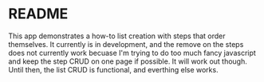 README
======

This app demonstrates a how-to list creation with steps that order themselves. It currently is in development, and the remove on the steps does not currently work becuase I'm trying to do too much fancy javascript and keep the step CRUD on one page if possible. 
It will work out though. Until then, the list CRUD is functional, and everthing else works.
